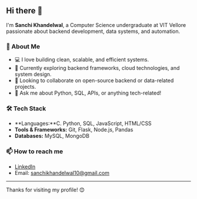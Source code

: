 ## Hi there 👋

I'm **Sanchi Khandelwal**, a Computer Science undergraduate at VIT Vellore passionate about backend development, data systems, and automation.

### 🚀 About Me
- 💻 I love building clean, scalable, and efficient systems.
- 🌱 Currently exploring backend frameworks, cloud technologies, and system design.
- 👯 Looking to collaborate on open-source backend or data-related projects.
- 💬 Ask me about Python, SQL, APIs, or anything tech-related!

### 🛠 Tech Stack
- **Languages:**C. Python, SQL, JavaScript, HTML/CSS  
- **Tools & Frameworks:** Git, Flask, Node.js, Pandas  
- **Databases:** MySQL, MongoDB

### 📫 How to reach me
- [LinkedIn](https://www.linkedin.com/in/sanchi1004)
- Email: sanchikhandelwal10@gmail.com

---

Thanks for visiting my profile! 😊
